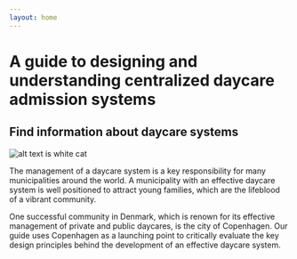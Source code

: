 ```yaml
---
layout: home
---
```



<h1>A guide to designing and understanding centralized daycare admission systems </h1>	

<h2>Find information about daycare systems </h2>	




![alt text is white cat](https://upload.wikimedia.org/wikipedia/commons/thumb/b/b1/VAN_CAT.png/480px-VAN_CAT.png)



The management of a daycare system is a key responsibility for many municipalities around the world. 
A municipality with an effective daycare system is well positioned to attract young families, which are the lifeblood of a vibrant community. 

One successful community in Denmark, which is renown for its effective management of private and public daycares, 
is the city of Copenhagen. Our guide uses Copenhagen as a launching point to critically evaluate the key design principles 
behind the development of an effective daycare system. 
